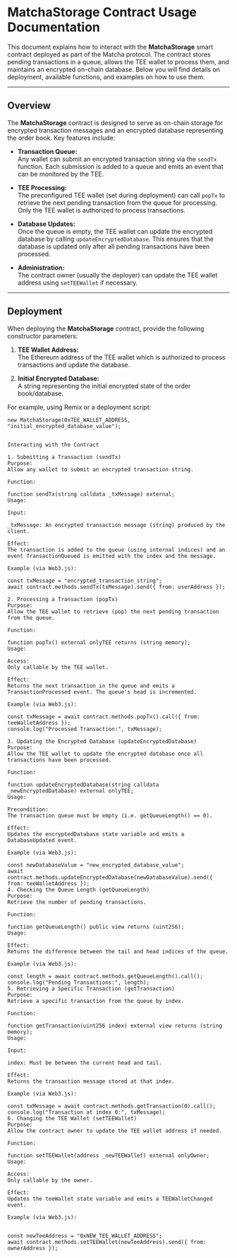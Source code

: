 # MatchaStorage Contract Usage Documentation

This document explains how to interact with the **MatchaStorage** smart contract deployed as part of the Matcha protocol. The contract stores pending transactions in a queue, allows the TEE wallet to process them, and maintains an encrypted on-chain database. Below you will find details on deployment, available functions, and examples on how to use them.

---

## Overview

The **MatchaStorage** contract is designed to serve as on-chain storage for encrypted transaction messages and an encrypted database representing the order book. Key features include:

- **Transaction Queue:**  
  Any wallet can submit an encrypted transaction string via the `sendTx` function. Each submission is added to a queue and emits an event that can be monitored by the TEE.
  
- **TEE Processing:**  
  The preconfigured TEE wallet (set during deployment) can call `popTx` to retrieve the next pending transaction from the queue for processing. Only the TEE wallet is authorized to process transactions.
  
- **Database Updates:**  
  Once the queue is empty, the TEE wallet can update the encrypted database by calling `updateEncryptedDatabase`. This ensures that the database is updated only after all pending transactions have been processed.
  
- **Administration:**  
  The contract owner (usually the deployer) can update the TEE wallet address using `setTEEWallet` if necessary.

---

## Deployment

When deploying the **MatchaStorage** contract, provide the following constructor parameters:

1. **TEE Wallet Address:**  
   The Ethereum address of the TEE wallet which is authorized to process transactions and update the database.
   
2. **Initial Encrypted Database:**  
   A string representing the initial encrypted state of the order book/database.

For example, using Remix or a deployment script:

```solidity
new MatchaStorage(0xTEE_WALLET_ADDRESS, "initial_encrypted_database_value");


Interacting with the Contract

1. Submitting a Transaction (sendTx)
Purpose:
Allow any wallet to submit an encrypted transaction string.

Function:

function sendTx(string calldata _txMessage) external;
Usage:

Input:

_txMessage: An encrypted transaction message (string) produced by the client.

Effect:
The transaction is added to the queue (using internal indices) and an event TransactionQueued is emitted with the index and the message.

Example (via Web3.js):

const txMessage = "encrypted_transaction_string";
await contract.methods.sendTx(txMessage).send({ from: userAddress });

2. Processing a Transaction (popTx)
Purpose:
Allow the TEE wallet to retrieve (pop) the next pending transaction from the queue.

Function:

function popTx() external onlyTEE returns (string memory);
Usage:

Access:
Only callable by the TEE wallet.

Effect:
Returns the next transaction in the queue and emits a TransactionProcessed event. The queue's head is incremented.

Example (via Web3.js):

const txMessage = await contract.methods.popTx().call({ from: teeWalletAddress });
console.log("Processed Transaction:", txMessage);

3. Updating the Encrypted Database (updateEncryptedDatabase)
Purpose:
Allow the TEE wallet to update the encrypted database once all transactions have been processed.

Function:

function updateEncryptedDatabase(string calldata _newEncryptedDatabase) external onlyTEE;
Usage:

Precondition:
The transaction queue must be empty (i.e. getQueueLength() == 0).

Effect:
Updates the encryptedDatabase state variable and emits a DatabaseUpdated event.

Example (via Web3.js):

const newDatabaseValue = "new_encrypted_database_value";
await contract.methods.updateEncryptedDatabase(newDatabaseValue).send({ from: teeWalletAddress });
4. Checking the Queue Length (getQueueLength)
Purpose:
Retrieve the number of pending transactions.

Function:

function getQueueLength() public view returns (uint256);
Usage:

Effect:
Returns the difference between the tail and head indices of the queue.

Example (via Web3.js):

const length = await contract.methods.getQueueLength().call();
console.log("Pending Transactions:", length);
5. Retrieving a Specific Transaction (getTransaction)
Purpose:
Retrieve a specific transaction from the queue by index.

Function:

function getTransaction(uint256 index) external view returns (string memory);
Usage:

Input:

index: Must be between the current head and tail.

Effect:
Returns the transaction message stored at that index.

Example (via Web3.js):

const txMessage = await contract.methods.getTransaction(0).call();
console.log("Transaction at index 0:", txMessage);
6. Changing the TEE Wallet (setTEEWallet)
Purpose:
Allow the contract owner to update the TEE wallet address if needed.

Function:

function setTEEWallet(address _newTEEWallet) external onlyOwner;
Usage:

Access:
Only callable by the owner.

Effect:
Updates the teeWallet state variable and emits a TEEWalletChanged event.

Example (via Web3.js):


const newTeeAddress = "0xNEW_TEE_WALLET_ADDRESS";
await contract.methods.setTEEWallet(newTeeAddress).send({ from: ownerAddress });